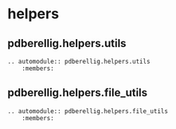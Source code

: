 # helpers

## pdberellig.helpers.utils

```eval-rst
.. automodule:: pdberellig.helpers.utils
    :members:
```

## pdberellig.helpers.file_utils

```eval-rst
.. automodule:: pdberellig.helpers.file_utils
    :members:
```
